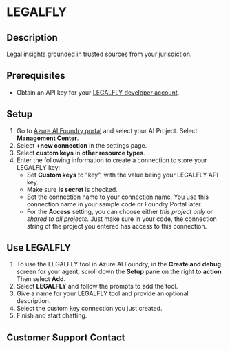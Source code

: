 # LEGALFLY

## Description

Legal insights grounded in trusted sources from your jurisdiction.

## Prerequisites

- Obtain an API key for your [LEGALFLY developer account](https://www.legalfly.com/ai-foundry-agents).

## Setup

1. Go to [Azure AI Foundry portal](https://ai.azure.com/) and select your AI Project. Select **Management Center**.
2. Select **+new connection** in the settings page.
3. Select **custom keys** in **other resource types**.
4. Enter the following information to create a connection to store your LEGALFLY key:
   - Set **Custom keys** to "key", with the value being your LEGALFLY API key.
   - Make sure **is secret** is checked.
   - Set the connection name to your connection name. You use this connection name in your sample code or Foundry Portal later.
   - For the **Access** setting, you can choose either _this project only_ or _shared to all projects_. Just make sure in your code, the connection string of the project you entered has access to this connection.

## Use LEGALFLY

1. To use the LEGALFLY tool in Azure AI Foundry, in the **Create and debug** screen for your agent, scroll down the **Setup** pane on the right to **action**. Then select **Add**.
2. Select **LEGALFLY** and follow the prompts to add the tool.
3. Give a name for your LEGALFLY tool and provide an optional description.
4. Select the custom key connection you just created.
5. Finish and start chatting.

## Customer Support Contact
